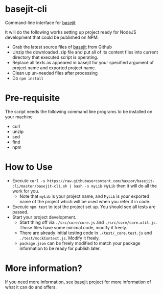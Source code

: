 # basejit-cli
Command-line interface for [basejit](https://github.com/haxpor/basejit)

It will do the following works setting up project ready for NodeJS development that could be published on NPM.

* Grab the latest source files of [basejit](https://github.com/haxpor/basejit) from Github
* Unzip the downloaded .zip file and put all of its content files into current directory that executed script is operating.
* Replace all texts as appeared in basejit for your specified argument of project name and exported project name.
* Clean up un-needed files after processing
* Do `npm install`

# Pre-requisite

The script needs the following command line programs to be installed on your machine

* curl
* unzip
* sed
* find
* npm

# How to Use

* Execute `curl -s https://raw.githubusercontent.com/haxpor/basejit-cli/master/basejit-cli.sh | bash -s myLib MyLib` then it will do all the work for you.  
   * Note that `myLib` is your project name, and `MyLib` is your exported name of the project which will be used when you refer it in code.
* Execute `npm test` to test the project set up. You should see all tests are passed.
* Start your project development.
   * Start thing off via `./src/core/core.js` and `./src/core/core.util.js`. Those files have some minimal code, modify it freely.
   * There are already initial testing code in `./test/_core.test.js` and `./test/mockContext.js`. Modify it freely.
   * `package.json` can be freely modified to match your package information to be ready for publish later.

# More information?

If you need more information, see [basejit](https://github.com/haxpor/basejit) project for more information of what it can do and offers.
